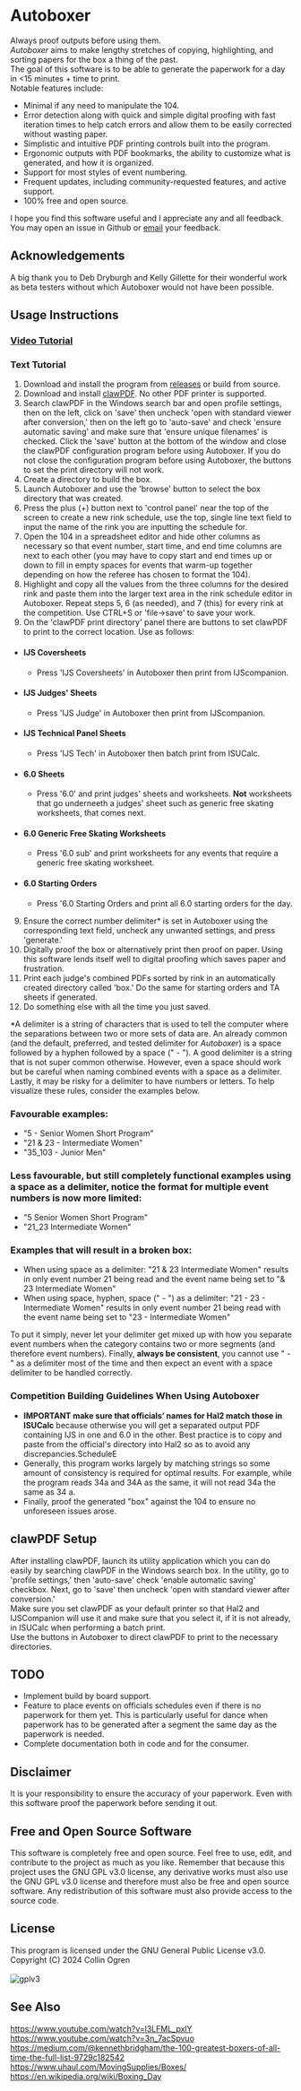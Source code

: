 # Autoboxer
Always proof outputs before using them.<br>
*Autoboxer* aims to make lengthy stretches of copying, highlighting, and sorting papers for the box a thing of the past.<br>
The goal of this software is to be able to generate the paperwork for a day in <15 minutes + time to print.<br>
Notable features include:
- Minimal if any need to manipulate the 104.
- Error detection along with quick and simple digital proofing with fast iteration times to help catch errors and allow them to be easily corrected without wasting paper.
- Simplistic and intuitive PDF printing controls built into the program.
- Ergonomic outputs with PDF bookmarks, the ability to customize what is generated, and how it is organized.
- Support for most styles of event numbering.
- Frequent updates, including community-requested features, and active support.
- 100% free and open source.

I hope you find this software useful and I appreciate any and all feedback. You may open an issue in Github or [email](https://www.usfsaonline.org/InternalDirectory/Officials) your feedback.<br>
## Acknowledgements
A big thank you to Deb Dryburgh and Kelly Gillette for their wonderful work as beta testers without which Autoboxer would not have been possible.
## Usage Instructions
### [Video Tutorial](https://www.youtube.com/watch?v=c20hAJcfw6k)
### Text Tutorial
1. Download and install the program from [releases](https://github.com/collinogren/Autoboxer/releases) or build from source.
2. Download and install [clawPDF](https://github.com/clawsoftware/clawPDF/releases). No other PDF printer is supported.
3. Search clawPDF in the Windows search bar and open profile settings, then on the left, click on 'save' then uncheck 'open with standard viewer after conversion,' then on the left go to 'auto-save' and check 'ensure automatic saving' and make sure that 'ensure unique filenames' is checked. Click the 'save' button at the bottom of the window and close the clawPDF configuration program before using Autoboxer. If you do not close the configuration program before using Autoboxer, the buttons to set the print directory will not work.
4. Create a directory to build the box.
5. Launch Autoboxer and use the 'browse' button to select the box directory that was created.
6. Press the plus (+) button next to 'control panel' near the top of the screen to create a new rink schedule, use the top, single line text field to input the name of the rink you are inputting the schedule for.
7. Open the 104 in a spreadsheet editor and hide other columns as necessary so that event number, start time, and end time columns are next to each other (you may have to copy start and end times up or down to fill in empty spaces for events that warm-up together depending on how the referee has chosen to format the 104).
8. Highlight and copy all the values from the three columns for the desired rink and paste them into the larger text area in the rink schedule editor in Autoboxer. Repeat steps 5, 6 (as needed), and 7 (this) for every rink at the competition. Use CTRL+S or 'file->save' to save your work.
9. On the 'clawPDF print directory' panel there are buttons to set clawPDF to print to the correct location. Use as follows:
- #### IJS Coversheets
  + Press 'IJS Coversheets' in Autoboxer then print from IJScompanion.
- #### IJS Judges' Sheets
  + Press 'IJS Judge' in Autoboxer then print from IJScompanion.
- #### IJS Technical Panel Sheets
  + Press 'IJS Tech' in Autoboxer then batch print from ISUCalc.
- #### 6.0 Sheets
  + Press '6.0' and print judges' sheets and worksheets. **Not** worksheets that go underneeth a judges' sheet such as generic free skating worksheets, that comes next.
- #### 6.0 Generic Free Skating Worksheets
  + Press '6.0 sub' and print worksheets for any events that require a generic free skating worksheet.
- #### 6.0 Starting Orders
  + Press '6.0 Starting Orders and print all 6.0 starting orders for the day.
9. Ensure the correct number delimiter* is set in Autoboxer using the corresponding text field, uncheck any unwanted settings, and press 'generate.'
10. Digitally proof the box or alternatively print then proof on paper. Using this software lends itself well to digital proofing which saves paper and frustration.
11. Print each judge's combined PDFs sorted by rink in an automatically created directory called 'box.' Do the same for starting orders and TA sheets if generated.
12. Do something else with all the time you just saved.
    
*A delimiter is a string of characters that is used to tell the computer where the separations between two or more sets of data are. An already common (and the default, preferred, and tested delimiter for *Autoboxer*) is a space followed by a hyphen followed by a space (" - "). A good delimiter is a string that is not super common otherwise. However, even a space should work but be careful when naming combined events with a space as a delimiter.
Lastly, it may be risky for a delimiter to have numbers or letters. To help visualize these rules, consider the examples below.<br>
### Favourable examples:
- "5 - Senior Women Short Program"
- "21 & 23 - Intermediate Women"
- "35_103 - Junior Men"
### Less favourable, but still completely functional examples using a space as a delimiter, notice the format for multiple event numbers is now more limited:
- "5 Senior Women Short Program"
- "21_23 Intermediate Women"
### Examples that will result in a broken box:
- When using space as a delimiter: "21 & 23 Intermediate Women" results in only event number 21 being read and the event name being set to "& 23 Intermediate Women"
- When using space, hyphen, space (" - ") as a delimiter: "21 - 23 - Intermediate Women" results in only event number 21 being read with the event name being set to "23 - Intermediate Women"

To put it simply, never let your delimiter get mixed up with how you separate event numbers when the category contains two or more segments (and therefore event numbers).
Finally, **always be consistent**, you cannot use " - " as a delimiter most of the time and then expect an event with a space delimiter to be handled correctly.
### Competition Building Guidelines When Using Autoboxer
- **IMPORTANT make sure that officials’ names for Hal2 match those in ISUCalc** because otherwise you will get a separated output PDF containing IJS in one and 6.0 in the other. Best practice is to copy and paste from the official's directory into Hal2 so as to avoid any discrepancies.ScheduleE
- Generally, this program works largely by matching strings so some amount of consistency is required for optimal results. For example, while the program reads 34a and 34A as the same, it will not read 34a the same as 34 a.
- Finally, proof the generated "box" against the 104 to ensure no unforeseen issues arose.
## clawPDF Setup
After installing clawPDF, launch its utility application which you can do easily by searching clawPDF in the Windows search box. In the utility, go to 'profile settings,' then 'auto-save' check 'enable automatic saving' checkbox.
Next, go to 'save' then uncheck 'open with standard viewer after conversion.'<br>
Make sure you set clawPDF as your default printer so that Hal2 and IJSCompanion will use it and make sure that you select it, if it is not already, in ISUCalc when performing a batch print.<br>
Use the buttons in Autoboxer to direct clawPDF to print to the necessary directories.
## TODO
- Implement build by board support.
- Feature to place events on officials schedules even if there is no paperwork for them yet. This is particularly useful for dance when paperwork has to be generated after a segment the same day as the paperwork is needed.
- Complete documentation both in code and for the consumer.
## Disclaimer
It is your responsibility to ensure the accuracy of your paperwork. Even with this software proof the paperwork before sending it out.
## Free and Open Source Software
This software is completely free and open source. Feel free to use, edit, and contribute to the project as much as you like. Remember that because this project uses the GNU GPL v3.0 license, any derivative works must also use the GNU GPL v3.0 license and therefore must also be free and open source software. Any redistribution of this software must also provide access to the source code. 
## License
This program is licensed under the GNU General Public License v3.0.<br>
Copyright (C) 2024 Collin Ogren<br>
<br>
![gplv3](https://github.com/user-attachments/assets/df4f59da-f48a-4a27-b83f-b9a6154e4a7f)
## See Also
https://www.youtube.com/watch?v=l3LFML_pxlY<br>
https://www.youtube.com/watch?v=3n_7acSpvuo<br>
https://medium.com/@kennethbridgham/the-100-greatest-boxers-of-all-time-the-full-list-9729c182542<br>
https://www.uhaul.com/MovingSupplies/Boxes/<br>
https://en.wikipedia.org/wiki/Boxing_Day
